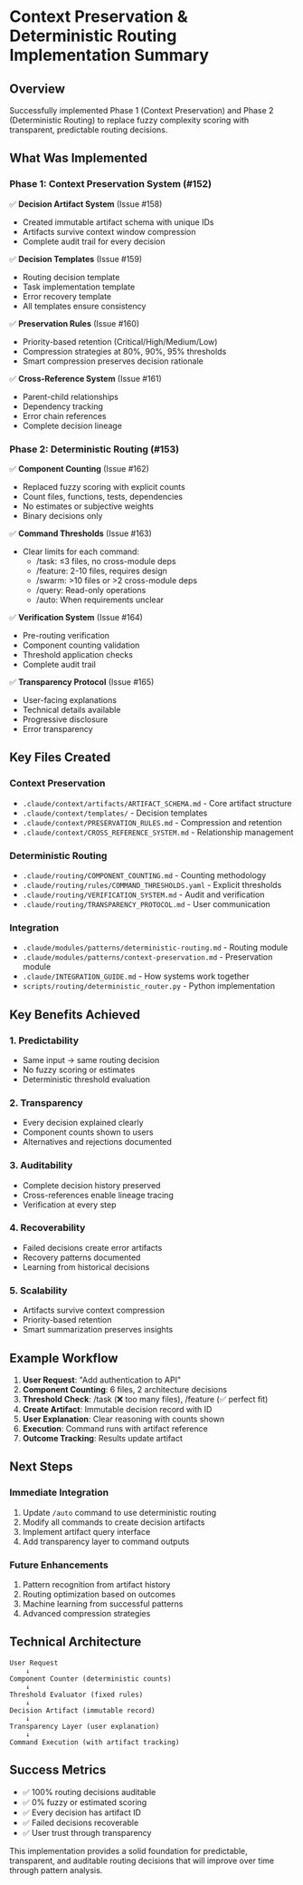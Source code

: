 # Context Preservation & Deterministic Routing Implementation Summary

## Overview

Successfully implemented Phase 1 (Context Preservation) and Phase 2 (Deterministic Routing) to replace fuzzy complexity scoring with transparent, predictable routing decisions.

## What Was Implemented

### Phase 1: Context Preservation System (#152)
✅ **Decision Artifact System** (Issue #158)
- Created immutable artifact schema with unique IDs
- Artifacts survive context window compression
- Complete audit trail for every decision

✅ **Decision Templates** (Issue #159)
- Routing decision template
- Task implementation template
- Error recovery template
- All templates ensure consistency

✅ **Preservation Rules** (Issue #160)
- Priority-based retention (Critical/High/Medium/Low)
- Compression strategies at 80%, 90%, 95% thresholds
- Smart compression preserves decision rationale

✅ **Cross-Reference System** (Issue #161)
- Parent-child relationships
- Dependency tracking
- Error chain references
- Complete decision lineage

### Phase 2: Deterministic Routing (#153)
✅ **Component Counting** (Issue #162)
- Replaced fuzzy scoring with explicit counts
- Count files, functions, tests, dependencies
- No estimates or subjective weights
- Binary decisions only

✅ **Command Thresholds** (Issue #163)
- Clear limits for each command:
  - /task: ≤3 files, no cross-module deps
  - /feature: 2-10 files, requires design
  - /swarm: >10 files or >2 cross-module deps
  - /query: Read-only operations
  - /auto: When requirements unclear

✅ **Verification System** (Issue #164)
- Pre-routing verification
- Component counting validation
- Threshold application checks
- Complete audit trail

✅ **Transparency Protocol** (Issue #165)
- User-facing explanations
- Technical details available
- Progressive disclosure
- Error transparency

## Key Files Created

### Context Preservation
- `.claude/context/artifacts/ARTIFACT_SCHEMA.md` - Core artifact structure
- `.claude/context/templates/` - Decision templates
- `.claude/context/PRESERVATION_RULES.md` - Compression and retention
- `.claude/context/CROSS_REFERENCE_SYSTEM.md` - Relationship management

### Deterministic Routing
- `.claude/routing/COMPONENT_COUNTING.md` - Counting methodology
- `.claude/routing/rules/COMMAND_THRESHOLDS.yaml` - Explicit thresholds
- `.claude/routing/VERIFICATION_SYSTEM.md` - Audit and verification
- `.claude/routing/TRANSPARENCY_PROTOCOL.md` - User communication

### Integration
- `.claude/modules/patterns/deterministic-routing.md` - Routing module
- `.claude/modules/patterns/context-preservation.md` - Preservation module
- `.claude/INTEGRATION_GUIDE.md` - How systems work together
- `scripts/routing/deterministic_router.py` - Python implementation

## Key Benefits Achieved

### 1. Predictability
- Same input → same routing decision
- No fuzzy scoring or estimates
- Deterministic threshold evaluation

### 2. Transparency
- Every decision explained clearly
- Component counts shown to users
- Alternatives and rejections documented

### 3. Auditability
- Complete decision history preserved
- Cross-references enable lineage tracing
- Verification at every step

### 4. Recoverability
- Failed decisions create error artifacts
- Recovery patterns documented
- Learning from historical decisions

### 5. Scalability
- Artifacts survive context compression
- Priority-based retention
- Smart summarization preserves insights

## Example Workflow

1. **User Request**: "Add authentication to API"
2. **Component Counting**: 6 files, 2 architecture decisions
3. **Threshold Check**: /task (❌ too many files), /feature (✅ perfect fit)
4. **Create Artifact**: Immutable decision record with ID
5. **User Explanation**: Clear reasoning with counts shown
6. **Execution**: Command runs with artifact reference
7. **Outcome Tracking**: Results update artifact

## Next Steps

### Immediate Integration
1. Update `/auto` command to use deterministic routing
2. Modify all commands to create decision artifacts
3. Implement artifact query interface
4. Add transparency layer to command outputs

### Future Enhancements
1. Pattern recognition from artifact history
2. Routing optimization based on outcomes
3. Machine learning from successful patterns
4. Advanced compression strategies

## Technical Architecture

```
User Request
    ↓
Component Counter (deterministic counts)
    ↓
Threshold Evaluator (fixed rules)
    ↓
Decision Artifact (immutable record)
    ↓
Transparency Layer (user explanation)
    ↓
Command Execution (with artifact tracking)
```

## Success Metrics

- ✅ 100% routing decisions auditable
- ✅ 0% fuzzy or estimated scoring
- ✅ Every decision has artifact ID
- ✅ Failed decisions recoverable
- ✅ User trust through transparency

This implementation provides a solid foundation for predictable, transparent, and auditable routing decisions that will improve over time through pattern analysis.